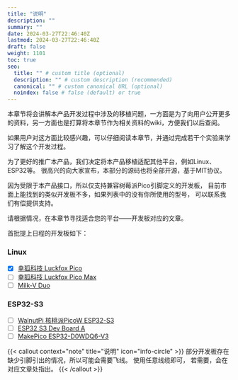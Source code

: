 ```yaml
---
title: "说明"
description: ""
summary: ""
date: 2024-03-27T22:46:40Z
lastmod: 2024-03-27T22:46:40Z
draft: false
weight: 1101
toc: true
seo:
  title: "" # custom title (optional)
  description: "" # custom description (recommended)
  canonical: "" # custom canonical URL (optional)
  noindex: false # false (default) or true
---
```


本章节将会讲解本产品开发过程中涉及的移植问题，一方面是为了向用户公开更多的资料，另一方面也是打算将本章节作为相关资料的wiki，方便我们以后查阅。

如果用户对这方面比较感兴趣，可以仔细阅读本章节，并通过完成若干个实验来学习了解这个开发过程。

为了更好的推广本产品，我们决定将本产品移植适配其他平台，例如Linux、ESP32等。
很高兴的向大家宣布，本部分的源码也将全部开源，基于MIT协议。

因为受限于本产品接口，所以仅支持兼容树莓派Pico引脚定义的开发板，
目前市面上能找到的类似开发板不多，如果列表中的没有你所使用的型号，
可以联系我们有偿提供支持。

请根据情况，在本章节寻找适合您的平台——开发板对应的文章。

首批提上日程的开发板如下：

### Linux

- [x] [幸狐科技 Luckfox Pico](http://localhost:1313/docs/porting/linux/#luckfox_pico)
- [ ] [幸狐科技 Luckfox Pico Max](http://localhost:1313/docs/porting/linux/#luckfox_pico)
- [ ] [Milk-V Duo](http://localhost:1313/docs/porting/linux/#milk-v-duo)

### ESP32-S3
- [ ] [WalnutPi 核桃派PicoW ESP32-S3]()
- [ ] [ESP32 S3 Dev Board A]()
- [ ] [MakePico ESP32-D0WDQ6-V3]()

{{< callout context="note" title="说明" icon="info-circle" >}}
部分开发板存在缺少引脚引出的情况，所以可能会需要飞线。 使用任意线缆即可，
若需要，会在对应文章处指出。
{{< /callout >}}